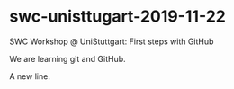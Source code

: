 # swc-unisttugart-2019-11-22
SWC Workshop @ UniStuttgart: First steps with GitHub

We are learning git and GitHub. 

A new line. 
